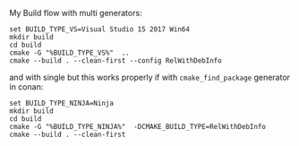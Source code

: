 My Build flow with multi generators:

```dos
set BUILD_TYPE_VS=Visual Studio 15 2017 Win64
mkdir build
cd build
cmake -G "%BUILD_TYPE_VS%"  ..
cmake --build . --clean-first --config RelWithDebInfo
```

and with single but this works properly if with `cmake_find_package` generator in conan:

```dos
set BUILD_TYPE_NINJA=Ninja
mkdir build
cd build
cmake -G "%BUILD_TYPE_NINJA%"  -DCMAKE_BUILD_TYPE=RelWithDebInfo
cmake --build . --clean-first 
```
